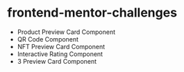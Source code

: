 # frontend-mentor-challenges

- Product Preview Card Component
- QR Code Component
- NFT Preview Card Component
- Interactive Rating Component
- 3 Preview Card Component
